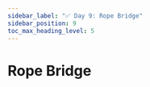 ```yaml
---
sidebar_label: "✅ Day 9: Rope Bridge"
sidebar_position: 9
toc_max_heading_level: 5
---
```


# Rope Bridge

<CalloutSolution day="9"/>
<CalloutWriteupNotYetAvailable/>
